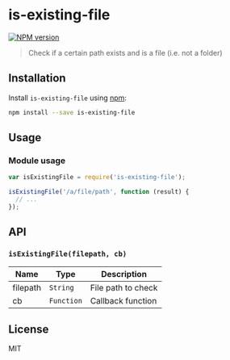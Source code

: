 # is-existing-file

[![NPM version][npm-image]][npm-url]

> Check if a certain path exists and is a file (i.e. not a folder)

## Installation

Install `is-existing-file` using [npm](https://www.npmjs.com/):

```bash
npm install --save is-existing-file
```

## Usage

### Module usage

```javascript
var isExistingFile = require('is-existing-file');

isExistingFile('/a/file/path', function (result) {
  // ...
});
```

## API

### `isExistingFile(filepath, cb)`

| Name | Type | Description |
|------|------|-------------|
| filepath | `String` | File path to check |
| cb | `Function` | Callback function |


## License

MIT

[npm-url]: https://npmjs.org/package/is-existing-file
[npm-image]: https://badge.fury.io/js/is-existing-file.svg

